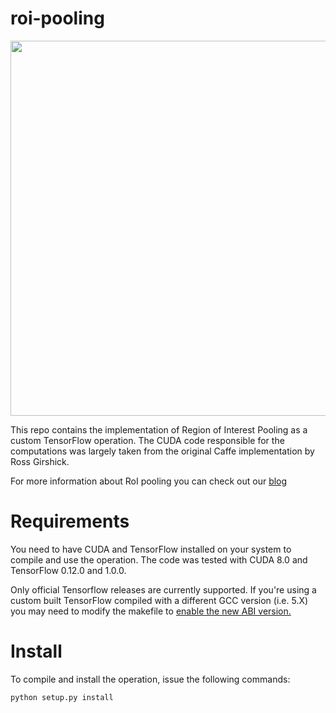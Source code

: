 # roi-pooling

<div style="text-align:center"><img src="https://deepsense.io/wp-content/uploads/2017/02/roi_pooling-1.gif" width="600"/></div>

This repo contains the implementation of Region of Interest Pooling as a custom TensorFlow operation. The CUDA code responsible for the computations was largely taken from the original Caffe implementation by Ross Girshick.

For more information about RoI pooling you can check out our [blog](https://deepsense.io/region-of-interest-pooling-explained/)

# Requirements

You need to have CUDA and TensorFlow  installed on your system to compile and use the operation. The code was tested with CUDA 8.0 and TensorFlow 0.12.0 and 1.0.0.

Only official Tensorflow releases are currently supported. If you're using a custom built TensorFlow compiled with a different GCC version (i.e. 5.X) you may need to modify the makefile to [enable the new ABI version.](https://gcc.gnu.org/onlinedocs/libstdc++/manual/using_dual_abi.html)

# Install

To compile and install the operation, issue the following commands:

```
python setup.py install
```

